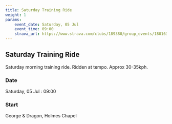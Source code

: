 ```yaml
---
title: Saturday Training Ride
weight: 1
params:
    event_date: Saturday, 05 Jul
    event_time: 09:00
    strava_url: https://www.strava.com/clubs/189380/group_events/1801637
---
```


## Saturday Training Ride 

Saturday morning training ride. Ridden at tempo. Approx 30-35kph.

### Date

Saturday, 05 Jul : 09:00

### Start

George &amp; Dragon, Holmes Chapel


